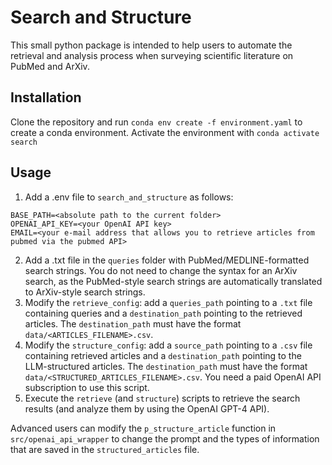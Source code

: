 # Search and Structure

This small python package is intended to help users to automate the retrieval and analysis process when surveying scientific literature on PubMed and ArXiv.

## Installation

Clone the repository and run `conda env create -f environment.yaml` to create a conda environment. Activate the environment with `conda activate search`

## Usage

1. Add a .env file to `search_and_structure` as follows:
```
BASE_PATH=<absolute path to the current folder>
OPENAI_API_KEY=<your OpenAI API key>
EMAIL=<your e-mail address that allows you to retrieve articles from pubmed via the pubmed API>
```

2. Add a .txt file in the `queries` folder with PubMed/MEDLINE-formatted search strings. You do not need to change the syntax for an ArXiv search, as the PubMed-style search strings are automatically translated to ArXiv-style search strings.
3. Modify the `retrieve_config`: add a `queries_path` pointing to a `.txt` file containing queries and a `destination_path` pointing to the retrieved articles. The `destination_path` must have the format `data/<ARTICLES_FILENAME>.csv`.
4. Modify the `structure_config`: add a `source_path` pointing to a `.csv` file containing retrieved articles and a `destination_path` pointing to the LLM-structured articles. The `destination_path` must have the format `data/<STRUCTURED_ARTICLES_FILENAME>.csv`. You need a paid OpenAI API subscription to use this script.
5. Execute the `retrieve` (and `structure`) scripts to retrieve the search results (and analyze them by using the OpenAI GPT-4 API).

Advanced users can modify the `p_structure_article` function in `src/openai_api_wrapper` to change the prompt and the types of information that are saved in the `structured_articles` file.